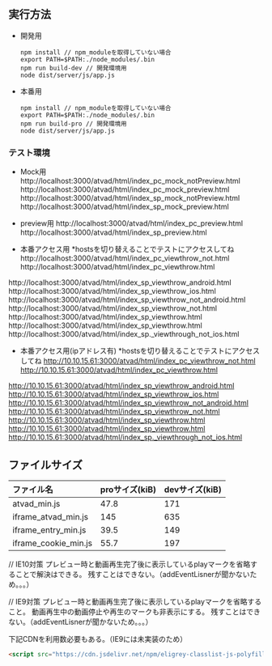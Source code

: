 ## 実行方法
  - 開発用
    ```$npm
    npm install // npm_moduleを取得していない場合
    export PATH=$PATH:./node_modules/.bin
    npm run build-dev // 開発環境用
    node dist/server/js/app.js
    ```

  - 本番用
    ```$npm
    npm install // npm_moduleを取得していない場合
    export PATH=$PATH:./node_modules/.bin
    npm run build-pro // 開発環境用
    node dist/server/js/app.js
    ```

### テスト環境
  - Mock用
  http://localhost:3000/atvad/html/index_pc_mock_notPreview.html  
  http://localhost:3000/atvad/html/index_pc_mock_preview.html  
  http://localhost:3000/atvad/html/index_sp_mock_notPreview.html  
  http://localhost:3000/atvad/html/index_sp_mock_preview.html  

  - preview用
  http://localhost:3000/atvad/html/index_pc_preview.html  
  http://localhost:3000/atvad/html/index_sp_preview.html  

  - 本番アクセス用 *hostsを切り替えることでテストにアクセスしてね
  http://localhost:3000/atvad/html/index_pc_viewthrow_not.html  
  http://localhost:3000/atvad/html/index_pc_viewthrow.html  

  http://localhost:3000/atvad/html/index_sp_viewthrow_android.html  
  http://localhost:3000/atvad/html/index_sp_viewthrow_ios.html  
  http://localhost:3000/atvad/html/index_sp_viewthrow_not_android.html  
  http://localhost:3000/atvad/html/index_sp_viewthrow_not.html  
  http://localhost:3000/atvad/html/index_sp_viewthrow.html  
  http://localhost:3000/atvad/html/index_sp_viewthrow.html  
  http://localhost:3000/atvad/html/index_sp._viewthrough_not_ios.html  

  - 本番アクセス用(ipアドレス有) *hostsを切り替えることでテストにアクセスしてね
  http://10.10.15.61:3000/atvad/html/index_pc_viewthrow_not.html  
  http://10.10.15.61:3000/atvad/html/index_pc_viewthrow.html  

  http://10.10.15.61:3000/atvad/html/index_sp_viewthrow_android.html  
  http://10.10.15.61:3000/atvad/html/index_sp_viewthrow_ios.html  
  http://10.10.15.61:3000/atvad/html/index_sp_viewthrow_not_android.html  
  http://10.10.15.61:3000/atvad/html/index_sp_viewthrow_not.html  
  http://10.10.15.61:3000/atvad/html/index_sp_viewthrow.html  
  http://10.10.15.61:3000/atvad/html/index_sp_viewthrow.html  
  http://10.10.15.61:3000/atvad/html/index_sp._viewthrough_not_ios.html  

## ファイルサイズ

ファイル名|proサイズ(kiB)|devサイズ(kiB)
|:---|:---|:---|
|atvad_min.js|47.8|171|
|iframe_atvad_min.js|145|635|
|iframe_entry_min.js|39.5|149|
|iframe_cookie_min.js|55.7|197|


// IE10対策
プレビュー時と動画再生完了後に表示しているplayマークを省略することで解決はできる。
残すことはできない。（addEventLisnerが聞かないため。。。）

// IE9対策
プレビュー時と動画再生完了後に表示しているplayマークを省略すること。
動画再生中の動画停止や再生のマークも非表示にする。
残すことはできない。（addEventLisnerが聞かないため。。。）

下記CDNを利用数必要もある。（IE9には未実装のため）
``` html
<script src="https://cdn.jsdelivr.net/npm/eligrey-classlist-js-polyfill@1.2.20171210/classList.min.js"></script>
```
